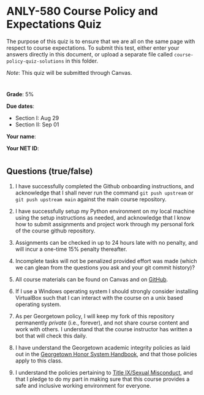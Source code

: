 # ANLY-580 Course Policy and Expectations Quiz

The purpose of this quiz is to ensure that we are all on the same page with respect to course expectations. To submit this test, either enter your answers directly in this document, or upload a separate file called `course-policy-quiz-solutions` in this folder.

*Note*: This quiz will be submitted through Canvas. 

#

**Grade**: 5%

**Due dates**:
 
 - Section I: Aug 29
 - Section II: Sep 01

**Your name**:

**Your NET ID**: 

#
##  Questions (true/false)

1. I have successfully completed the Github onboarding instructions, and acknowledge that I shall never run the command `git push upstream` or `git push upstream main` against the main course repository.

2. I have successfully setup my Python environment on my local machine using the setup instructions as needed, and acknowledge that I know how to submit assignments and project work through my personal fork of the course github repository.

3. Assignments can be checked in up to 24 hours late with no penalty, and will incur a one-time 15% penalty thereafter.

4. Incomplete tasks will not be penalized provided effort was made (which we can glean from the questions you ask and your git commit history)?

5. All course materials can be found on Canvas and on [GitHub](https://github.com/chrislarson1/ANLY-580-FALL-2021.git).

6. If I use a Windows operating system I should strongly consider installing VirtualBox such that I can interact with the course on a unix based operating system.

7. As per Georgetown policy, I will keep my fork of this repository permanently *private* (i.e., forever), and not share course content and work with others. I understand that the course instructor has written a bot that will check this daily.

8. I have understand the Georgetown academic integrity policies as laid out in the [Georgetown Honor System Handbook](https://honorcouncil.georgetown.edu/system/policies/), and that those policies apply to this class.

9. I understand the policies pertaining to [Title IX/Sexual Misconduct](https://sexualassault.georgetown.edu/resourcecenter), and that I pledge to do my part in making sure that this course provides a safe and inclusive working environment for everyone.